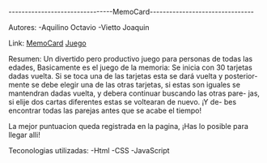 --------------------------------MemoCard--------------------------------

Autores:
	-Aquilino Octavio
	-Vietto Joaquin 

Link:
	[MemoCard](https://ucc-labcompu2.github.io/proyecto2021-aquilino-vietto/index.html)
	[Juego](https://ucc-labcompu2.github.io/proyecto2021-aquilino-vietto/jugar.html)

Resumen:
Un divertido pero productivo juego para personas de todas las edades, 
Basicamente es el juego de la memoria: Se inicia con 30 tarjetas dadas
vuelta. Si se toca una de las tarjetas esta se dará vuelta y posterior-
mente se debe elegir una de las otras tarjetas, si estas son iguales
se mantendran dadas vuelta, y debera continuar buscando las otras pare-
jas, si elije dos cartas diferentes estas se voltearan de nuevo. ¡Y de-
bes encontrar todas las parejas antes que se acabe el tiempo!

La mejor puntuacion queda registrada en la pagina, ¡Has
lo posible para llegar alli!

Teconologias utilizadas: 
-Html
-CSS
-JavaScript

 
